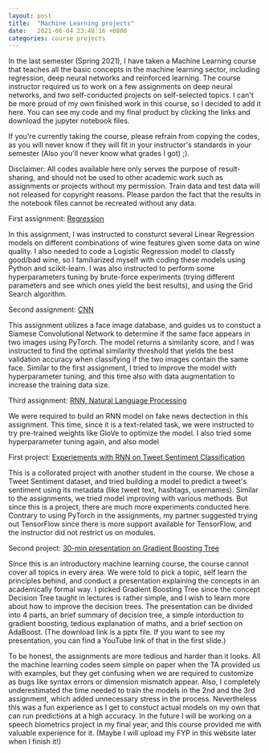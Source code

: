 ```yaml
---
layout: post
title:  "Machine Learning projects"
date:   2021-06-04 23:48:16 +0800
categories: course projects
---
```


In the last semester (Spring 2021), I have taken a Machine Learning course that teaches all the basic concepts in the machine learning sector, including regression, deep neural networks and reinforced learning. The course instructor required us to work on a few assignments on deep neural networks, and two self-conducted projects on self-selected topics. I can't be more proud of my own finished work in this course, so I decided to add it here. You can see my code and my final product by clicking the links and download the jupyter notebook files.

If you're currently taking the course, please refrain from copying the codes, as you will never know if they will fit in your instructor's standards in your semester (Also you'll never know what grades I got) ;).

Disclaimer: All codes available here only serves the purpose of result-sharing, and should not be used to other academic work such as assignments or projects without my permission. Train data and test data will not released for copyright reasons. Please pardon the fact that the results in the notebook files cannot be recreated without any data. 

First assignment: <a href="./documents/pa1.ipynb" download>Regression</a>

In this assignment, I was instructed to consturct several Linear Regression models on different combinations of wine features given some data on wine quality. I also needed to code a Logistic Regression model to classfy good/bad wine, so I familiarized myself with coding these models using Python and scikit-learn. I was also instructed to perform some hyperparameters tuning by brute-force experiments (trying different parameters and see which ones yield the best results), and using the Grid Search algorithm.

Second assignment: <a href="./documents/pa2.ipynb" download>CNN</a>

This assignment utilizes a face image database, and guides us to constuct a Siamese Convolutional Network to determine if the same face appears in two images using PyTorch. The model returns a similarity score, and I was instructed to find the optimal similarity threshold that yields the best validation accuracy when classifying if the two images contain the same face. Similar to the first assignment, I tried to improve the model with hyperparameter tuning, and this time also with data augmentation to increase the training data size.

Third assignment: <a href="./documents/pa3.ipynb" download>RNN, Natural Language Processing</a>

We were required to build an RNN model on fake news dectection in this assignment. This time, since it is a text-related task, we were instructed to try pre-trained weights like GloVe to optimize the model. I also tried some hyperparameter tuning again, and also model

First project: <a href="./documents/p1.ipynb" download>Experiements with RNN on Tweet Sentiment Classification</a>

This is a collorated project with another student in the course. We chose a Tweet Sentiment dataset, and tried building a model to predict a tweet's sentiment using its metadata (like tweet text, hashtags, usernames). Similar to the assignments, we tried model improving with various methods. But since this is a project, there are much more experiments conducted here. Contrary to using PyTorch in the assignments, my partner suggested trying out TensorFlow since there is more support available for TensorFlow, and the instructor did not restrict us on modules.

Second project: <a href="./documents/p2_slides.pptx" download>30-min presentation on Gradient Boosting Tree</a>

Since this is an introductory machine learning course, the course cannot cover all topics in every area. We were told to pick a topic, self learn the principles behind, and conduct a presentation explaining the concepts in an academically formal way. I picked Gradient Boosting Tree since the concept Decision Tree taught in lectures is rather simple, and I wish to learn more about how to improve the decision trees. The presentation can be divided into 4 parts, an brief summary of decision tree, a simple intorduction to gradient boosting, tedious explanation of maths, and a brief section on AdaBoost. (The download link is a pptx file. If you want to see my presentation, you can find a YouTube link of that in the first slide.)

To be honest, the assignments are more tedious and harder than it looks. All the machine learning codes seem simple on paper when the TA provided us with examples, but they get confusing when we are required to customize as bugs like syntax errors or dimension mismatch appear. Also, I completely underestimated the time needed to train the models in the 2nd and the 3rd assignment, which added unnecessary stress in the process. Nevertheless this was a fun experience as I get to constuct actual models on my own that can run predictions at a high accuracy. In the future I will be working on a speech biometrics project in my final year, and this course provided me with valuable experience for it. (Maybe I will upload my FYP in this website later when I finish it!)

[pa1]: https://potatohy.github.io/docs/_posts/documents/pa1.ipynb
[pa2]: https://potatohy.github.io/docs/_posts/documents/pa2.ipynb
[pa3]: https://potatohy.github.io/docs/_posts/documents/pa3.ipynb
[p1]: https://potatohy.github.io/docs/_posts/documents/p1.ipynb
[p2]: https://potatohy.github.io/docs/_posts/documents/p2_slides.pptx
